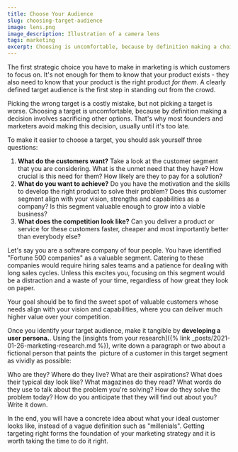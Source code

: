 ```yaml
---
title: Choose Your Audience
slug: choosing-target-audience
image: lens.png
image_description: Illustration of a camera lens
tags: marketing
excerpt: Choosing is uncomfortable, because by definition making a choice means sacrificing others options.
---
```


The first strategic choice you have to make in marketing is which customers to focus on. It's not enough for them to know that your product exists - they also need to know that your product is the right product _for them_. A clearly defined target audience is the first step in standing out from the crowd.

Picking the wrong target is a costly mistake, but not picking a target is worse. Choosing a target is uncomfortable, because by definition making a decision involves sacrificing other options. That's why most founders and marketers avoid making this decision, usually until it's too late.

To make it easier to choose a target, you should ask yourself three questions:

1. **What do the customers want?** Take a look at the customer segment that you are considering. What is the unmet need that they have? How crucial is this need for them? How likely are they to pay for a solution?
2. **What do you want to achieve?** Do you have the motivation and the skills to develop the right product to solve their problem? Does this customer segment align with your vision, strengths and capabilities as a company? Is this segment valuable enough to grow into a viable business?
3. **What does the competition look like?** Can you deliver a product or service for these customers faster, cheaper and most importantly better than everybody else?

Let's say you are a software company of four people. You have identified "Fortune 500 companies" as a valuable segment. Catering to these companies would require hiring sales teams and a patience for dealing with long sales cycles. Unless this excites you, focusing on this segment would be a distraction and a waste of your time, regardless of how great they look on paper.

Your goal should be to find the sweet spot of valuable customers whose needs align with your vision and capabilities, where you can deliver much higher value over your competition.

Once you identify your target audience, make it tangible by **developing a user persona.**. Using the [insights from your research]({% link _posts/2021-01-26-marketing-research.md %}), write down a paragraph or two about a fictional person that paints the  picture of a customer in this target segment as vividly as possible:

Who are they? Where do they live? What are their aspirations? What does their typical day look like? What magazines do they read? What words do they use to talk about the problem you're solving? How do they solve the problem today? How do you anticipate that they will find out about you? Write it down.

In the end, you will have a concrete idea about what your ideal customer looks like, instead of a vague definition such as "millenials". Getting targeting right forms the foundation of your marketing strategy and it is worth taking the time to do it right.
